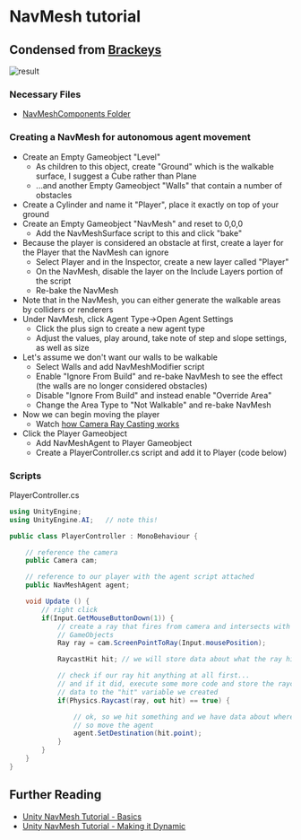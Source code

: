 # NavMesh tutorial
## Condensed from [Brackeys](https://www.youtube.com/watch?v=CHV1ymlw-P8)

![result](navmesh-result.gif)

### Necessary Files
+ [NavMeshComponents Folder](https://github.com/prismspecs/simulation-art/releases/download/1/NavMeshComponents.zip)

### Creating a NavMesh for autonomous agent movement
+ Create an Empty Gameobject "Level"
	+ As children to this object, create "Ground" which is the walkable surface, I suggest a Cube rather than Plane
	+ ...and another Empty Gameobject "Walls" that contain a number of obstacles
+ Create a Cylinder and name it "Player", place it exactly on top of your ground
+ Create an Empty Gameobject "NavMesh" and reset to 0,0,0
	+ Add the NavMeshSurface script to this and click "bake"
+ Because the player is considered an obstacle at first, create a layer for the Player that the NavMesh can ignore
	+ Select Player and in the Inspector, create a new layer called "Player"
	+ On the NavMesh, disable the layer on the Include Layers portion of the script
	+ Re-bake the NavMesh
+ Note that in the NavMesh, you can either generate the walkable areas by colliders or renderers
+ Under NavMesh, click Agent Type->Open Agent Settings
	+ Click the plus sign to create a new agent type
	+ Adjust the values, play around, take note of step and slope settings, as well as size
+ Let's assume we don't want our walls to be walkable
	+ Select Walls and add NavMeshModifier script
	+ Enable "Ignore From Build" and re-bake NavMesh to see the effect (the walls are no longer considered obstacles)
	+ Disable "Ignore From Build" and instead enable "Override Area"
	+ Change the Area Type to "Not Walkable" and re-bake NavMesh
+ Now we can begin moving the player
	+ Watch [how Camera Ray Casting works](https://youtu.be/CHV1ymlw-P8?t=337)
+ Click the Player Gameobject
	+ Add NavMeshAgent to Player Gameobject
	+ Create a PlayerController.cs script and add it to Player (code below)

### Scripts

PlayerController.cs
```C#
using UnityEngine;
using UnityEngine.AI;   // note this!

public class PlayerController : MonoBehaviour {

    // reference the camera
    public Camera cam;

    // reference to our player with the agent script attached
    public NavMeshAgent agent;

	void Update () {
        // right click
        if(Input.GetMouseButtonDown(1)) {
            // create a ray that fires from camera and intersects with
            // GameObjects
            Ray ray = cam.ScreenPointToRay(Input.mousePosition);

            RaycastHit hit; // we will store data about what the ray hits here

            // check if our ray hit anything at all first...
            // and if it did, execute some more code and store the raycast hit
            // data to the "hit" variable we created
            if(Physics.Raycast(ray, out hit) == true) {

                // ok, so we hit something and we have data about where the ray hit
                // so move the agent
                agent.SetDestination(hit.point);
            }
        }
	}
}
```

## Further Reading

+ [Unity NavMesh Tutorial - Basics](https://www.youtube.com/watch?v=CHV1ymlw-P8)
+ [Unity NavMesh Tutorial - Making it Dynamic](https://www.youtube.com/watch?v=FkLJ45Pt-mY)
